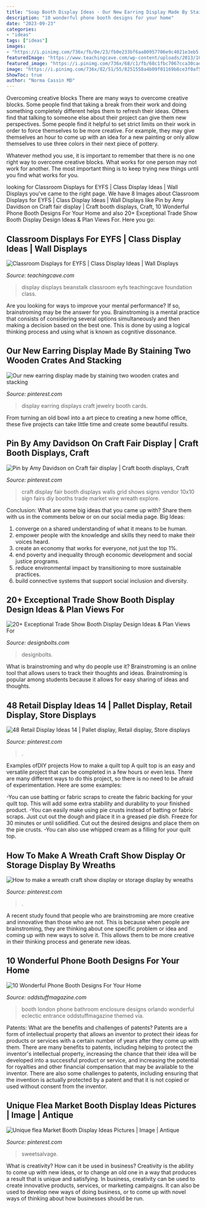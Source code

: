 ```yaml
---
title: "Soap Booth Display Ideas - Our New Earring Display Made By Staining Two Wooden Crates And Stacking"
description: "10 wonderful phone booth designs for your home"
date: "2023-09-23"
categories:
- "ideas"
tags: ["ideas"]
images:
- "https://i.pinimg.com/736x/fb/0e/23/fb0e233bf6aa80957706e9c4021e3eb5.jpg"
featuredImage: "https://www.teachingcave.com/wp-content/uploads/2013/10/beanstalk-display.jpg"
featured_image: "https://i.pinimg.com/736x/68/c1/fb/68c1fbc7067cca30cad328e3ca6f8e70.jpg"
image: "https://i.pinimg.com/736x/82/51/55/8251558a4b09f01169b8ce3f0af575cf--earring-display-jewelry-displays.jpg"
ShowToc: true
author: "Norma Cassin MD"
---
```



Overcoming creative blocks
There are many ways to overcome creative blocks. Some people find that taking a break from their work and doing something completely different helps them to refresh their ideas. Others find that talking to someone else about their project can give them new perspectives.
Some people find it helpful to set strict limits on their work in order to force themselves to be more creative. For example, they may give themselves an hour to come up with an idea for a new painting or only allow themselves to use three colors in their next piece of pottery.

 Whatever method you use, it is important to remember that there is no one right way to overcome creative blocks. What works for one person may not work for another. The most important thing is to keep trying new things until you find what works for you.

	

		
looking for Classroom Displays for EYFS | Class Display Ideas | Wall Displays you've came to the right page. We have 8 Images about Classroom Displays for EYFS | Class Display Ideas | Wall Displays like Pin by Amy Davidson on Craft fair display | Craft booth displays, Craft, 10 Wonderful Phone Booth Designs For Your Home and also 20+ Exceptional Trade Show Booth Display Design Ideas &amp; Plan Views For. Here you go:
		
    
## Classroom Displays For EYFS | Class Display Ideas | Wall Displays

<img loading=lazy src="https://www.teachingcave.com/wp-content/uploads/2013/10/beanstalk-display.jpg" onerror="this.onerror=null;this.src='https://tse1.mm.bing.net/th?id=OIP.3QwzLN14gihc97CWzBh7jQHaJt&amp;pid=15.1';" alt="Classroom Displays for EYFS | Class Display Ideas | Wall Displays">

_Source: teachingcave.com_

>display displays beanstalk classroom eyfs teachingcave foundation class. 

	

Are you looking for ways to improve your mental performance? If so, brainstroming may be the answer for you. Brainstroming is a mental practice that consists of considering several options simultaneously and then making a decision based on the best one. This is done by using a logical thinking process and using what is known as cognitive dissonance.

    
## Our New Earring Display Made By Staining Two Wooden Crates And Stacking

<img loading=lazy src="https://i.pinimg.com/736x/82/51/55/8251558a4b09f01169b8ce3f0af575cf--earring-display-jewelry-displays.jpg" onerror="this.onerror=null;this.src='https://tse2.mm.bing.net/th?id=OIP.XacZPrPxhoFk9CnXg6etNQDYEh&amp;pid=15.1';" alt="Our new earring display made by staining two wooden crates and stacking">

_Source: pinterest.com_

>display earring displays craft jewelry booth cards. 

	

From turning an old bowl into a art piece to creating a new home office, these five projects can take little time and create some beautiful results.

    
## Pin By Amy Davidson On Craft Fair Display | Craft Booth Displays, Craft

<img loading=lazy src="https://i.pinimg.com/736x/68/c1/fb/68c1fbc7067cca30cad328e3ca6f8e70.jpg" onerror="this.onerror=null;this.src='https://tse3.mm.bing.net/th?id=OIP.6Ku9o4LmNpHD0M_AvPO9EAHaJ4&amp;pid=15.1';" alt="Pin by Amy Davidson on Craft fair display | Craft booth displays, Craft">

_Source: pinterest.com_

>craft display fair booth displays walls grid shows signs vendor 10x10 sign fairs diy booths trade market wire wreath explore. 

	

Conclusion: What are some big ideas that you came up with? Share them with us in the comments below or on our social media page.
Big Ideas:
1. converge on a shared understanding of what it means to be human. 
2. empower people with the knowledge and skills they need to make their voices heard. 
3. create an economy that works for everyone, not just the top 1%. 
4. end poverty and inequality through economic development and social justice programs. 
5. reduce environmental impact by transitioning to more sustainable practices. 
6. build connective systems that support social inclusion and diversity. 

    
## 20+ Exceptional Trade Show Booth Display Design Ideas &amp; Plan Views For

<img loading=lazy src="http://www.designbolts.com/wp-content/uploads/2017/01/Display-booth-design-ideas-2017-27-768x538.jpg" onerror="this.onerror=null;this.src='https://tse1.mm.bing.net/th?id=OIP.b0Oz3q8C8ccO2pCP2Z2NnAHaFM&amp;pid=15.1';" alt="20+ Exceptional Trade Show Booth Display Design Ideas &amp; Plan Views For">

_Source: designbolts.com_

>designbolts. 

	

What is brainstroming and why do people use it?
Brainstroming is an online tool that allows users to track their thoughts and ideas. Brainstroming is popular among students because it allows for easy sharing of ideas and thoughts.

    
## 48 Retail Display Ideas 14 | Pallet Display, Retail Display, Store Displays

<img loading=lazy src="https://i.pinimg.com/736x/fb/0e/23/fb0e233bf6aa80957706e9c4021e3eb5.jpg" onerror="this.onerror=null;this.src='https://tse4.mm.bing.net/th?id=OIP.QxBC1_5C113YXm1wnxXq5AHaJ3&amp;pid=15.1';" alt="48 Retail Display Ideas 14 | Pallet display, Retail display, Store displays">

_Source: pinterest.com_

>. 

	

Examples ofDIY projects
How to make a quilt top
A quilt top is an easy and versatile project that can be completed in a few hours or even less. There are many different ways to do this project, so there is no need to be afraid of experimentation. Here are some examples: 

-You can use batting or fabric scraps to create the fabric backing for your quilt top. This will add some extra stability and durability to your finished product. 
-You can easily make using pie crusts instead of batting or fabric scraps. Just cut out the dough and place it in a greased pie dish. Freeze for 30 minutes or until solidified. Cut out the desired designs and place them on the pie crusts. 
-You can also use whipped cream as a filling for your quilt top.

    
## How To Make A Wreath Craft Show Display Or Storage Display By Wreaths

<img loading=lazy src="https://i.pinimg.com/736x/88/eb/94/88eb944c445fb0a07dc1c4108ebfede8.jpg" onerror="this.onerror=null;this.src='https://tse1.mm.bing.net/th?id=OIP.sLecM-NPyOMsrdQ1t9uImgHaLH&amp;pid=15.1';" alt="How to make a wreath craft show display or storage display by wreaths">

_Source: pinterest.com_

>. 

	

A recent study found that people who are brainstroming are more creative and innovative than those who are not. This is because when people are brainstroming, they are thinking about one specific problem or idea and coming up with new ways to solve it. This allows them to be more creative in their thinking process and generate new ideas.

    
## 10 Wonderful Phone Booth Designs For Your Home

<img loading=lazy src="http://oddstuffmagazine.com/wp-content/uploads/2015/03/themed-london-booth-orlando-650x865.jpg" onerror="this.onerror=null;this.src='https://tse4.mm.bing.net/th?id=OIP.fbfhLj-qh2mJiKXsb7Wi3gHaJ2&amp;pid=15.1';" alt="10 Wonderful Phone Booth Designs For Your Home">

_Source: oddstuffmagazine.com_

>booth london phone bathroom enclosure designs orlando wonderful eclectic entrance oddstuffmagazine themed via. 

	

Patents: What are the benefits and challenges of patents?
Patents are a form of intellectual property that allows an inventor to protect their ideas for products or services with a certain number of years after they come up with them. There are many benefits to patents, including helping to protect the inventor's intellectual property, increasing the chance that their idea will be developed into a successful product or service, and increasing the potential for royalties and other financial compensation that may be available to the inventor. There are also some challenges to patents, including ensuring that the invention is actually protected by a patent and that it is not copied or used without consent from the inventor.

    
## Unique Flea Market Booth Display Ideas Pictures | Image | Antique

<img loading=lazy src="https://i.pinimg.com/736x/93/e0/93/93e093aa86cbd077b4a8132eadb46173.jpg" onerror="this.onerror=null;this.src='https://tse2.mm.bing.net/th?id=OIP.cBiH1vCrH_YRxNRMfHUgKQHaJ3&amp;pid=15.1';" alt="Unique flea Market Booth Display Ideas Pictures | Image | Antique">

_Source: pinterest.com_

>sweetsalvage. 

	

What is creativity? How can it be used in business?
Creativity is the ability to come up with new ideas, or to change an old one in a way that produces a result that is unique and satisfying. In business, creativity can be used to create innovative products, services, or marketing campaigns. It can also be used to develop new ways of doing business, or to come up with novel ways of thinking about how businesses should be run.

